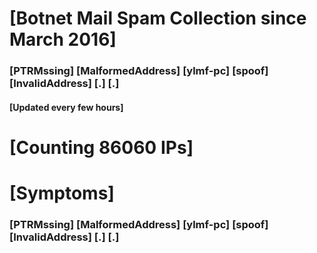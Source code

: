 # [Botnet Mail Spam Collection since March 2016]
### [PTRMssing] [MalformedAddress] [ylmf-pc] [spoof] [InvalidAddress] [.] [.]
#### [Updated every few hours]

# [Counting 86060 IPs]

# [Symptoms] 
###   [PTRMssing] [MalformedAddress] [ylmf-pc] [spoof] [InvalidAddress] [.] [.]
